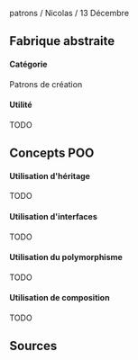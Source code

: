 patrons / Nicolas / 13 Décembre

## Fabrique abstraite
#### Catégorie
Patrons de création
#### Utilité
TODO

## Concepts POO
#### Utilisation d'héritage
TODO
#### Utilisation d'interfaces
TODO
#### Utilisation du polymorphisme
TODO
#### Utilisation de composition
TODO

## Sources
